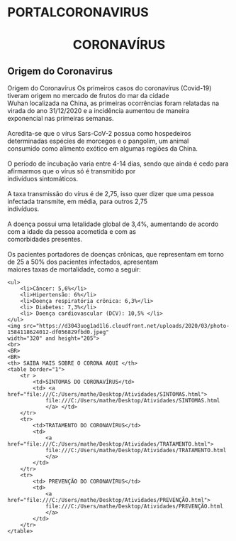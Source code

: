 # PORTALCORONAVIRUS
<html>
<head>
	<meta charset="URF-8">
	<title>PORTAL CORONAVÍRUS</title>
</head>
<body>
	<center>
		<h1> CORONAVÍRUS </h1>
	</center>
	<h2> Origem do Coronavirus </h2>
	Origem do Coronavírus
	Os primeiros casos do coronavírus (Covid-19) tiveram origem no mercado de frutos do mar da cidade <BR>
	Wuhan localizada na China, as primeiras ocorrências foram relatadas na virada do ano 31/12/2020 e a incidência aumentou de maneira <br>exponencial nas primeiras semanas.<br>
	<br>
	Acredita-se que o vírus Sars-CoV-2 possua como hospedeiros determinadas espécies de morcegos e o pangolim, um animal<br> consumido como alimento exótico em algumas regiões da China.<br>
	<br>
	O período de incubação varia entre 4-14 dias, sendo que ainda é cedo para afirmarmos que o vírus só é transmitido por<br> indivíduos sintomáticos. <br>
    <br>
	A taxa transmissão do vírus é de 2,75, isso quer dizer que uma pessoa infectada transmite, em média, para outros 2,75<br>indivíduos.<br>
    <br>
	A doença possui uma letalidade global de 3,4%, aumentando de acordo com a idade da pessoa acometida e com as <br>comorbidades presentes.<br>
    <br>
	Os pacientes portadores de doenças crônicas, que representam em torno de 25 a 50% dos pacientes infectados, apresentam<br>maiores taxas de mortalidade, como a seguir:<br>

	<ul>
		<li>Câncer: 5,6%</li>
		<li>Hipertensão: 6%</li>
		<li>Doença respiratória crônica: 6,3%</li>
		<li> Diabetes: 7,3%</li>
		<li> Doença cardiovascular (DCV): 10,5% </li>
	</ul>
	<img src="https://d3043uog1ad1l6.cloudfront.net/uploads/2020/03/photo-1584118624012-df056829fbd0.jpeg" 
	width="320" and height="205">
	<br>
	<BR>
	<BR>
	<th> SAIBA MAIS SOBRE O CORONA AQUI </th>
	<table border="1">
		<tr >
			<td>SINTOMAS DO CORONAVÍRUS</td>
			<td> <a href="file:///C:/Users/mathe/Desktop/Atividades/SINTOMAS.html">
				file:///C:/Users/mathe/Desktop/Atividades/SINTOMAS.html				
			    </a> </td>
		</tr>
		<tr>
			<td>TRATAMENTO DO CORONAVÍRUS</td>
			<td>
				<a href="file:///C:/Users/mathe/Desktop/Atividades/TRATAMENTO.html">
				file:///C:/Users/mathe/Desktop/Atividades/TRATAMENTO.html
				</a>
			</td>
		</tr>
		<tr>
			<td> PREVENÇÃO DO CORONAVÍRUS</td>	
			<td>
				<a href="file:///C:/Users/mathe/Desktop/Atividades/PREVENÇÃO.html">
				file:///C:/Users/mathe/Desktop/Atividades/PREVENÇÃO.html
			    </a>
			</td>
		</tr>
	</table>
</body>
</html>
